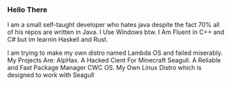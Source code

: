 ###   Hello There

I am a small self-taught developer who hates java despite the fact 70% all of his repos are written  in Java.
I Use Windows btw.
I Am Fluent in C++ and C# but im learnin Haskell and Rust.

I am trying to make my own distro named Lambda OS and failed miserably.
My Projects Are:
AlpHax. A Hacked Cient For Minecraft
Seagull. A Reliable and Fast Package Manager
CWC OS. My Own Linux Distro which is designed to work with Seagull
